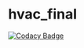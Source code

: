 # hvac_final
[![Codacy Badge](https://api.codacy.com/project/badge/Grade/c0607a28190d43f2ac643d327bb1265a)](https://app.codacy.com/manual/avenger97/hvac_final?utm_source=github.com&utm_medium=referral&utm_content=avenger97/hvac_final&utm_campaign=Badge_Grade_Dashboard)